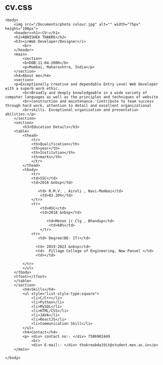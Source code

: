 # cv.css
<!DOCTYPE html>
<html lang="en">

<head>
    <meta charset="UTF-8" />
    <link rel="stylesheet" href="cv-css.css">
    <style>
        img {
  float: right;
  overflow: hidden;
}

header {
  background-color: lightblue;
}

header h1 {
  text-align: center;
  text-decoration: none;
  text-shadow: 3px 3px 4px black;
}

h4, main h3{
    text-decoration-line: underline;
}

body table,th,td,tr{
    border: 2px;
    border: black;
    border: solid;
    border-collapse: collapse;
    padding: 5px;
    border-spacing: 10px;
}

th{
    background-color: coral;
}

td{
    background-color: cornsilk;
}

body div{
    text-decoration-line: underline;
}
    </style>

    <body>
        <img src="/Documents/photo colour.jpg" alt="" width="75px" height="100px">
        <header><h1>~CV~</h1>
        <h2>ABHISHEK THAKRE</h2>
        <h3><i>Web Developer/Designer</i>
            <br>
        </header>
        <main>
            <section>
            <b>DOB:11-04-2000</b>
            <p>Mumbai, Maharashtra, India</p>
        </section>
        <h4>About me</h4>
        <section>   
        <p>Exceptionally creative and dependable Entry Level Web Developer with a superb work ethic.
            <br>Broadly and deeply knowledgeable in a wide variety of computer languages as well as the principles and techniques of website
            <br>construction and maintenance. Contribute to team success through hard work, attention to detail and excellent organizational
            <br>skills. Exceptional organization and presentation abilities.</p>
        </section> 
        <section>
            <h3>Education Details</h3>
        <table>    
            <thead>
                <tr>
                <th>Qualification</th>
                <th>year</th>
                <th>Institution</th>
                <th>marks</th>
                </tr>
            </thead>
            <tbody>
                <tr>
                <td>SSC</td>
                <td>2016 &nbsp</td>
                
                   <td> R.M.V. , Airoli , Navi-Mumbai</td>
                    <td>83.20%</td> 
                </tr>
                <tr>
                    <td>HSC</td>
                    <td>2018 &nbsp</td>
                    
                       <td>Menon jr Clg , Bhandup</td>
                        <td>68%</td> 
                    </tr>
                <tr>
                   <td> Degree(BE- IT)</td>
                
                  <td> 2019-2023 &nbsp</td>
                  <td>  Pillage College of Engineering, New Panvel </td>
                  <td></td>
            
            </tr>
            </ul>
        </tbody>
        <tfoot></tfoot>
        </table>    
        </section>
            <h4>Skills</h4>
            <ul style="list-style-type:square">
                <li>C/C++</li>
                <li>Python</li>
                <li>MySQL</li>
                <li>HTML/CSS</li>
                <li>JAVA</li>
                <li>ReactJS</li>
                <li>Communication Skill</li>
            </ul>
            <h4>Contact</h4>
            <p> <div> contact no:- </div> 7506902449
                <br>
                <div> E-mail:- </div> thakreabda19it@student.mes.ac.in</p>
        </main>

    </body>
</head>

</html>
